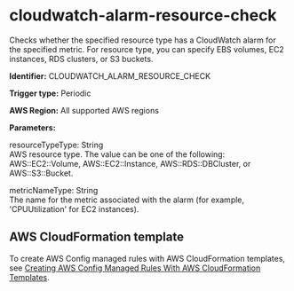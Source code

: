 # cloudwatch\-alarm\-resource\-check<a name="cloudwatch-alarm-resource-check"></a>

Checks whether the specified resource type has a CloudWatch alarm for the specified metric\. For resource type, you can specify EBS volumes, EC2 instances, RDS clusters, or S3 buckets\. 

**Identifier:** CLOUDWATCH\_ALARM\_RESOURCE\_CHECK

**Trigger type:** Periodic

**AWS Region:** All supported AWS regions

**Parameters:**

resourceTypeType: String  
AWS resource type\. The value can be one of the following: AWS::EC2::Volume, AWS::EC2::Instance, AWS::RDS::DBCluster, or AWS::S3::Bucket\.

metricNameType: String  
The name for the metric associated with the alarm \(for example, 'CPUUtilization' for EC2 instances\)\.

## AWS CloudFormation template<a name="w24aac11c29c17b7c57c15"></a>

To create AWS Config managed rules with AWS CloudFormation templates, see [Creating AWS Config Managed Rules With AWS CloudFormation Templates](aws-config-managed-rules-cloudformation-templates.md)\.